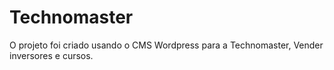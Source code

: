 # Technomaster
O projeto foi criado usando o CMS Wordpress para a Technomaster, Vender inversores e cursos.
